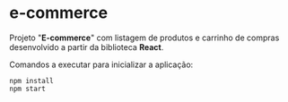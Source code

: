 # e-commerce

Projeto "**E-commerce**" com listagem de produtos e carrinho de compras desenvolvido a partir da biblioteca **React**.

Comandos a executar para inicializar a aplicação:
```
npm install
npm start
```
